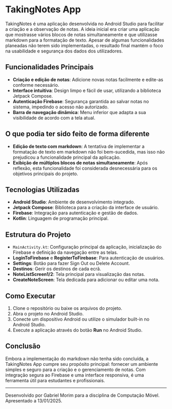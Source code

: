 # TakingNotes App

TakingNotes é uma aplicação desenvolvida no Android Studio para facilitar a criação e a observação de notas. A ideia inicial era criar uma aplicação que mostrasse vários blocos de notas simultaneamente e que utilizasse markdown para a formatação de texto. Apesar de algumas funcionalidades planeadas não terem sido implementadas, o resultado final mantém o foco na usabilidade e segurança dos dados dos utilizadores.

## Funcionalidades Principais

- **Criação e edição de notas**: Adicione novas notas facilmente e edite-as conforme necessário.
- **Interface intuitiva**: Design limpo e fácil de usar, utilizando a biblioteca Jetpack Compose.
- **Autenticação Firebase**: Segurança garantida ao salvar notas no sistema, impedindo o acesso não autorizado.
- **Barra de navegação dinâmica**: Menu inferior que adapta a sua visibilidade de acordo com a tela atual.

## O que podia ter sido feito de forma diferente

- **Edição de texto com markdown**: A tentativa de implementar a formatação de texto em markdown não foi bem-sucedida, mas isso não prejudicou a funcionalidade principal da aplicação.
- **Exibição de múltiplos blocos de notas simultaneamente**: Após reflexão, esta funcionalidade foi considerada desnecessária para os objetivos principais do projeto.

## Tecnologias Utilizadas

- **Android Studio**: Ambiente de desenvolvimento integrado.
- **Jetpack Compose**: Biblioteca para a criação da interface de usuário.
- **Firebase**: Integração para autenticação e gestão de dados.
- **Kotlin**: Linguagem de programação principal.

## Estrutura do Projeto

- `MainActivity.kt`: Configuração principal da aplicação, inicialização do Firebase e definição da navegação entre as telas.
- **LoginToFirebase** e **RegisterToFirebase**: Para autenticação de usuários.
- **Settings**: Botão para fazer Sign Out ou Delete Account.
- **Destinos**: Gerir os destinos de cada ecrã.
- **NoteListScreen1/2**: Tela principal para visualização das notas.
- **CreateNoteScreen**: Tela dedicada para adicionar ou editar uma nota.

## Como Executar

1. Clone o repositório ou baixe os arquivos do projeto.
2. Abra o projeto no Android Studio.
4. Conecte um dispositivo Android ou utilize o simulador built-in no Android Studio.
5. Execute a aplicação através do botão **Run** no Android Studio.

## Conclusão

Embora a implementação do markdown não tenha sido concluída, a TakingNotes App cumpre seu propósito principal: fornecer um ambiente simples e seguro para a criação e o gerenciamento de notas. Com integração segura ao Firebase e uma interface responsiva, é uma ferramenta útil para estudantes e profissionais.

---

Desenvolvido por Gabriel Morim para a disciplina de Computação Móvel. 
Apresentado a 13/01/2025.
